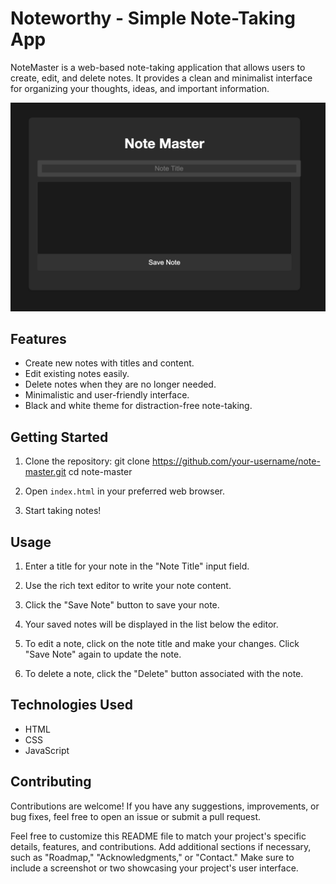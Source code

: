 # Noteworthy - Simple Note-Taking App

NoteMaster is a web-based note-taking application that allows users to create, edit, and delete notes. It provides a clean and minimalist interface for organizing your thoughts, ideas, and important information.

![NoteMaster Screenshot](noteworthy.png)

## Features

- Create new notes with titles and content.
- Edit existing notes easily.
- Delete notes when they are no longer needed.
- Minimalistic and user-friendly interface.
- Black and white theme for distraction-free note-taking.

## Getting Started

1. Clone the repository:
git clone https://github.com/your-username/note-master.git
cd note-master

2. Open `index.html` in your preferred web browser.

3. Start taking notes!

## Usage

1. Enter a title for your note in the "Note Title" input field.

2. Use the rich text editor to write your note content.

3. Click the "Save Note" button to save your note.

4. Your saved notes will be displayed in the list below the editor.

5. To edit a note, click on the note title and make your changes. Click "Save Note" again to update the note.

6. To delete a note, click the "Delete" button associated with the note.

## Technologies Used

- HTML
- CSS
- JavaScript

## Contributing

Contributions are welcome! If you have any suggestions, improvements, or bug fixes, feel free to open an issue or submit a pull request.


Feel free to customize this README file to match your project's specific details, features, and contributions. Add additional sections if necessary, such as "Roadmap," "Acknowledgments," or "Contact." Make sure to include a screenshot or two showcasing your project's user interface.
